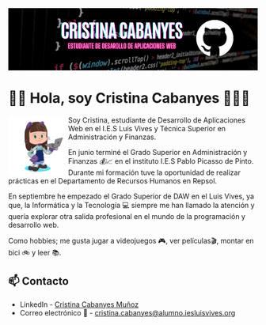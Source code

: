 <img src="./imgs/gh-header-canvasbanner.png" alt="Banner" borderRadius='1rem' boxShadow = '0 3px 10px rgba(0,0,0,0.3)' align="center">

# 👋🏻 Hola, soy Cristina Cabanyes 👩🏻‍💻

<img src="./imgs/cristina2201-octocat-rotating.gif" width=24% align=left />

Soy Cristina, estudiante de Desarrollo de Aplicaciones Web en el I.E.S Luis Vives y Técnica Superior en Administración y Finanzas.

En junio terminé el Grado Superior en Administración y Finanzas 💰📈 en el instituto I.E.S Pablo Picasso de Pinto. 
Durante mi formación tuve la oportunidad de realizar prácticas en el Departamento de Recursos Humanos en Repsol. 

En septiembre he empezado el Grado Superior de DAW en el Luis Vives, ya que, la Informática y la Tecnología 💻 siempre me han llamado la atención y quería explorar otra salida profesional en el mundo de la programación y desarrollo web.

  Como hobbies; me gusta jugar a videojuegos 🎮, ver películas🎬, montar en bici 🚲 y leer 📚.

## 📫 Contacto 
- LinkedIn - [Cristina Cabanyes Muñoz](https://linkedin.com/in/cristina-cabanyes-mu%C3%B1oz/)
- Correo electrónico 📧 - cristina.cabanyes@alumno.iesluisvives.org
